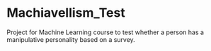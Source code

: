 # Machiavellism_Test
Project for Machine Learning course to test whether a person has a manipulative personality based on a survey.
